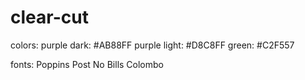 # clear-cut

colors:
purple dark: #AB88FF
purple light: #D8C8FF
green: #C2F557

fonts: 
Poppins
Post No Bills Colombo
